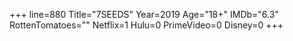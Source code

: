 +++
line=880
Title="7SEEDS"
Year=2019
Age="18+"
IMDb="6.3"
RottenTomatoes=""
Netflix=1
Hulu=0
PrimeVideo=0
Disney=0
+++

